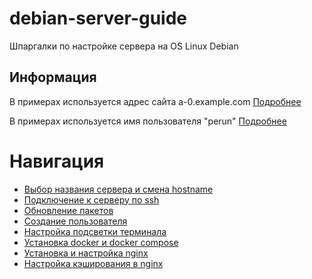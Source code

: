 # debian-server-guide
Шпаргалки по настройке сервера на OS Linux Debian

## Информация
В примерах используется адрес сайта a-0.example.com [Подробнее](hostname.md)

В примерах используется имя пользователя "perun" [Подробнее](user.md)

# Навигация
* [Выбор названия сервера и смена hostname](hostname.md)
* [Подключение к серверу по ssh](ssh.md)
* [Обновление пакетов](update.md)
* [Создание пользователя](user.md)
* [Настройка подсветки терминала](bashrc.md)
* [Установка docker и docker compose](docker.md)
* [Установка и настройка nginx](nginx.md)
* [Настройка кэширования в nginx](nginx.cache.md)